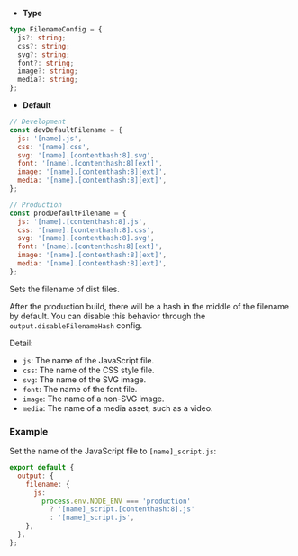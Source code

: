 - **Type**

```ts
type FilenameConfig = {
  js?: string;
  css?: string;
  svg?: string;
  font?: string;
  image?: string;
  media?: string;
};
```

- **Default**

```js
// Development
const devDefaultFilename = {
  js: '[name].js',
  css: '[name].css',
  svg: '[name].[contenthash:8].svg',
  font: '[name].[contenthash:8][ext]',
  image: '[name].[contenthash:8][ext]',
  media: '[name].[contenthash:8][ext]',
};

// Production
const prodDefaultFilename = {
  js: '[name].[contenthash:8].js',
  css: '[name].[contenthash:8].css',
  svg: '[name].[contenthash:8].svg',
  font: '[name].[contenthash:8][ext]',
  image: '[name].[contenthash:8][ext]',
  media: '[name].[contenthash:8][ext]',
};
```

Sets the filename of dist files.

After the production build, there will be a hash in the middle of the filename by default. You can disable this behavior through the `output.disableFilenameHash` config.

Detail:

- `js`: The name of the JavaScript file.
- `css`: The name of the CSS style file.
- `svg`: The name of the SVG image.
- `font`: The name of the font file.
- `image`: The name of a non-SVG image.
- `media`: The name of a media asset, such as a video.

### Example

Set the name of the JavaScript file to `[name]_script.js`:

```js
export default {
  output: {
    filename: {
      js:
        process.env.NODE_ENV === 'production'
          ? '[name]_script.[contenthash:8].js'
          : '[name]_script.js',
    },
  },
};
```
